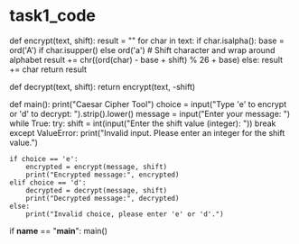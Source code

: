 # task1_code
def encrypt(text, shift):
    result = ""
    for char in text:
        if char.isalpha():
            base = ord('A') if char.isupper() else ord('a')
            # Shift character and wrap around alphabet
            result += chr((ord(char) - base + shift) % 26 + base)
        else:
            result += char
    return result

def decrypt(text, shift):
    return encrypt(text, -shift)

def main():
    print("Caesar Cipher Tool")
    choice = input("Type 'e' to encrypt or 'd' to decrypt: ").strip().lower()
    message = input("Enter your message: ")
    while True:
        try:
            shift = int(input("Enter the shift value (integer): "))
            break
        except ValueError:
            print("Invalid input. Please enter an integer for the shift value.")

    if choice == 'e':
        encrypted = encrypt(message, shift)
        print("Encrypted message:", encrypted)
    elif choice == 'd':
        decrypted = decrypt(message, shift)
        print("Decrypted message:", decrypted)
    else:
        print("Invalid choice, please enter 'e' or 'd'.")

if __name__ == "__main__":
    main()
